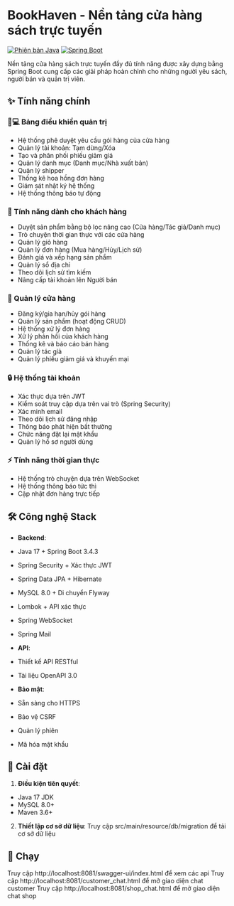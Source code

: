 # BookHaven - Nền tảng cửa hàng sách trực tuyến

[![Phiên bản Java](https://img.shields.io/badge/Java-17-blue.svg)](https://www.oracle.com/java/)
[![Spring Boot](https://img.shields.io/badge/Spring%20Boot-3.4.3-brightgreen.svg)](https://spring.io/projects/spring-boot)

Nền tảng cửa hàng sách trực tuyến đầy đủ tính năng được xây dựng bằng Spring Boot cung cấp các giải pháp hoàn chỉnh cho những người yêu sách, người bán và quản trị viên.

## ✨ Tính năng chính

### 👨💻 Bảng điều khiển quản trị
- Hệ thống phê duyệt yêu cầu gói hàng của cửa hàng
- Quản lý tài khoản: Tạm dừng/Xóa
- Tạo và phân phối phiếu giảm giá
- Quản lý danh mục (Danh mục/Nhà xuất bản)
- Quản lý shipper
- Thống kê hoa hồng đơn hàng
- Giám sát nhật ký hệ thống
- Hệ thống thông báo tự động

### 👤 Tính năng dành cho khách hàng
- Duyệt sản phẩm bằng bộ lọc nâng cao (Cửa hàng/Tác giả/Danh mục)
- Trò chuyện thời gian thực với các cửa hàng
- Quản lý giỏ hàng
- Quản lý đơn hàng (Mua hàng/Hủy/Lịch sử)
- Đánh giá và xếp hạng sản phẩm
- Quản lý sổ địa chỉ
- Theo dõi lịch sử tìm kiếm
- Nâng cấp tài khoản lên Người bán

### 🏪 Quản lý cửa hàng
- Đăng ký/gia hạn/hủy gói hàng
- Quản lý sản phẩm (hoạt động CRUD)
- Hệ thống xử lý đơn hàng
- Xử lý phản hồi của khách hàng
- Thống kê và báo cáo bán hàng
- Quản lý tác giả
- Quản lý phiếu giảm giá và khuyến mại

### 🔒 Hệ thống tài khoản
- Xác thực dựa trên JWT
- Kiểm soát truy cập dựa trên vai trò (Spring Security)
- Xác minh email
- Theo dõi lịch sử đăng nhập
- Thông báo phát hiện bất thường
- Chức năng đặt lại mật khẩu
- Quản lý hồ sơ người dùng

### ⚡ Tính năng thời gian thực
- Hệ thống trò chuyện dựa trên WebSocket
- ​​Hệ thống thông báo tức thì
- Cập nhật đơn hàng trực tiếp

## 🛠 Công nghệ Stack
- **Backend**:
- Java 17 + Spring Boot 3.4.3
- Spring Security + Xác thực JWT
- Spring Data JPA + Hibernate
- MySQL 8.0 + Di chuyển Flyway
- Lombok + API xác thực
- Spring WebSocket
- ​​Spring Mail

- **API**:
- Thiết kế API RESTful
- Tài liệu OpenAPI 3.0

- **Bảo mật**:
- Sẵn sàng cho HTTPS
- Bảo vệ CSRF
- Quản lý phiên
- Mã hóa mật khẩu

## 🚀 Cài đặt

1. **Điều kiện tiên quyết**:
- Java 17 JDK
- MySQL 8.0+
- Maven 3.6+

2. **Thiết lập cơ sở dữ liệu**:
Truy cập src/main/resource/db/migration để tải cơ sở dữ liệu

## 🚀 Chạy
Truy cập http://localhost:8081/swagger-ui/index.html để xem các api
Truy cập http://localhost:8081/customer_chat.html để mở giao diện chat customer
Truy cập http://localhost:8081/shop_chat.html để mở giao diện chat shop

